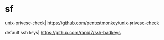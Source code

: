 # sf
unix-privesc-check| https://github.com/pentestmonkey/unix-privesc-check

default ssh keys| https://github.com/rapid7/ssh-badkeys
